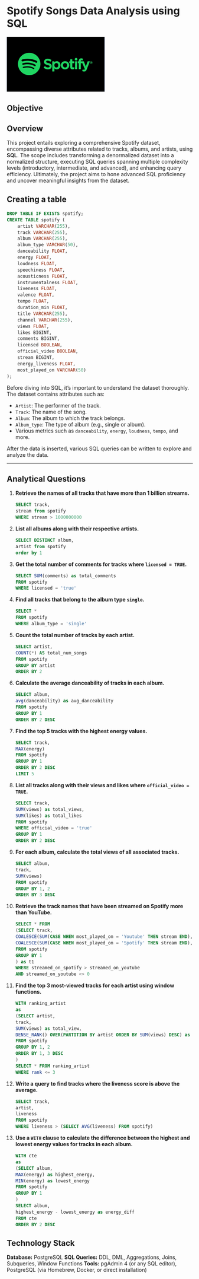 # Spotify Songs Data Analysis using SQL

![Spotify Logo](https://github.com/sreechub/Spotify_SQL_Project/blob/main/spotify_img.png)

## Objective

## Overview 
This project entails exploring a comprehensive Spotify dataset, encompassing diverse attributes related to tracks, albums, and artists, using **SQL**. The scope includes transforming a denormalized dataset into a normalized structure, executing SQL queries spanning multiple complexity levels (introductory, intermediate, and advanced), and enhancing query efficiency. Ultimately, the project aims to hone advanced SQL proficiency and uncover meaningful insights from the dataset.


## Creating a table

```sql
DROP TABLE IF EXISTS spotify;
CREATE TABLE spotify (
    artist VARCHAR(255),
    track VARCHAR(255),
    album VARCHAR(255),
    album_type VARCHAR(50),
    danceability FLOAT,
    energy FLOAT,
    loudness FLOAT,
    speechiness FLOAT,
    acousticness FLOAT,
    instrumentalness FLOAT,
    liveness FLOAT,
    valence FLOAT,
    tempo FLOAT,
    duration_min FLOAT,
    title VARCHAR(255),
    channel VARCHAR(255),
    views FLOAT,
    likes BIGINT,
    comments BIGINT,
    licensed BOOLEAN,
    official_video BOOLEAN,
    stream BIGINT,
    energy_liveness FLOAT,
    most_played_on VARCHAR(50)
);
```


Before diving into SQL, it’s important to understand the dataset thoroughly. The dataset contains attributes such as:
- `Artist`: The performer of the track.
- `Track`: The name of the song.
- `Album`: The album to which the track belongs.
- `Album_type`: The type of album (e.g., single or album).
- Various metrics such as `danceability`, `energy`, `loudness`, `tempo`, and more.

After the data is inserted, various SQL queries can be written to explore and analyze the data. 


---
## Analytical Questions

1. **Retrieve the names of all tracks that have more than 1 billion streams.**
   ```sql
   SELECT track,
   stream from spotify
   WHERE stream > 1000000000
   ```
   
2. **List all albums along with their respective artists.**
   ```sql
   SELECT DISTINCT album,
   artist from spotify
   order by 1
   ```
   
3. **Get the total number of comments for tracks where `licensed = TRUE`.**
   ```sql
   SELECT SUM(comments) as total_comments
   FROM spotify
   WHERE licensed = 'true'
   ```
   
4. **Find all tracks that belong to the album type `single`.**
   ```sql
   SELECT *
   FROM spotify
   WHERE album_type = 'single'
   ```
   
5. **Count the total number of tracks by each artist.**
    ```sql
    SELECT artist,
    COUNT(*) AS total_num_songs
    FROM spotify
    GROUP BY artist
    ORDER BY 2
    ```
    
6. **Calculate the average danceability of tracks in each album.**
    ```sql
    SELECT album,
    avg(danceability) as avg_danceability
    FROM spotify
    GROUP BY 1
    ORDER BY 2 DESC
    ```
    
7. **Find the top 5 tracks with the highest energy values.**
    ```sql
    SELECT track,
    MAX(energy)
    FROM spotify
    GROUP BY 1
    ORDER BY 2 DESC
    LIMIT 5
    ```
    
8. **List all tracks along with their views and likes where `official_video = TRUE`.**
    ```sql
    SELECT track,
    SUM(views) as total_views,
    SUM(likes) as total_likes
    FROM spotify
    WHERE official_video = 'true'
    GROUP BY 1
    ORDER BY 2 DESC
    ```
    
9. **For each album, calculate the total views of all associated tracks.**
    ```sql
    SELECT album,
    track,
    SUM(views)
    FROM spotify
    GROUP BY 1, 2
    ORDER BY 3 DESC
    ```
    
10. **Retrieve the track names that have been streamed on Spotify more than YouTube.**
    ```sql
    SELECT * FROM
    (SELECT track,
    COALESCE(SUM(CASE WHEN most_played_on = 'Youtube' THEN stream END),0) as streamed_on_youtube,
    COALESCE(SUM(CASE WHEN most_played_on = 'Spotify' THEN stream END),0) as streamed_on_spotify
    FROM spotify
    GROUP BY 1
    ) as t1
    WHERE streamed_on_spotify > streamed_on_youtube
    AND streamed_on_youtube <> 0
    ```
    
11. **Find the top 3 most-viewed tracks for each artist using window functions.**
    ```sql
    WITH ranking_artist
    as
    (SELECT artist,
    track,
    SUM(views) as total_view,
    DENSE_RANK() OVER(PARTITION BY artist ORDER BY SUM(views) DESC) as rank
    FROM spotify
    GROUP BY 1, 2
    ORDER BY 1, 3 DESC
    )
    SELECT * FROM ranking_artist
    WHERE rank <= 3
    ```
    
12. **Write a query to find tracks where the liveness score is above the average.**
    ```sql
    SELECT track,
    artist,
    liveness
    FROM spotify
    WHERE liveness > (SELECT AVG(liveness) FROM spotify)
    ```
    
13. **Use a `WITH` clause to calculate the difference between the highest and lowest energy values for tracks in each album.**
    ```sql
    WITH cte
    as
    (SELECT album,
    MAX(energy) as highest_energy,
    MIN(energy) as lowest_energy
    FROM spotify
    GROUP BY 1
    )
    SELECT album,
    highest_energy - lowest_energy as energy_diff
    FROM cte
    ORDER BY 2 DESC
    ```
## Technology Stack
   **Database:** PostgreSQL
   **SQL Queries:** DDL, DML, Aggregations, Joins, Subqueries, Window Functions
   **Tools:** pgAdmin 4 (or any SQL editor), PostgreSQL (via Homebrew, Docker, or direct installation)
   
